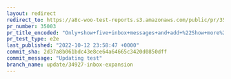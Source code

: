 ```yaml
---
layout: redirect
redirect_to: https://a8c-woo-test-reports.s3.amazonaws.com/public/pr/35003/e2e/index.html
pr_number: 35003
pr_title_encoded: "Only+show+five+inbox+messages+and+add+%22Show+more%22+button"
pr_test_type: e2e
last_published: "2022-10-12 23:58:47 +0000"
commit_sha: 2d37a8b061bdc43e8ce64a64665c3420d0850dff
commit_message: "Updating test"
branch_name: update/34927-inbox-expansion
---
```

